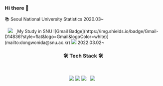 ### Hi there 👋

:books: Seoul National University Statistics 2020.03~

<a href="https://www.instagram.com/chamchigod/">
    <img 
        src="http://img.shields.io/badge/-Instagram-222222?style=flat&logo=Instagram&link=https://www.instagram.com/chamchigod/"
        style="height : auto; margin-left : 10px; margin-right : 10px;"/>
</a> My Study in SNU
![Gmail Badge](https://img.shields.io/badge/Gmail-D14836?style=flat&logo=Gmail&logoColor=white)](mailto:dongwonida@snu.ac.kr)
<img src="https://img.shields.io/badge/Github-181717?style=flat-square&logo=github&logoColor=white"> 2022.03.02~

<h3 align="center"><b>🛠 Tech Stack 🛠</b></h3>
</br>
<p align="center">
<img src="https://img.shields.io/badge/R-276DC3?style=flat-square&logo=R&logoColor=white"/></a>
<img src="https://img.shields.io/badge/Python-3766AB?style=flat-square&logo=Python&logoColor=white"/></a>
<img src="https://img.shields.io/badge/c++-00599C?style=flat-square&logo=c%2B%2B&logoColor=white"/></a> &nbsp 
<img src="https://img.shields.io/badge/JAVA-007396?style=flat-square&logo=java&logoColor=white"></a> &nbsp 

